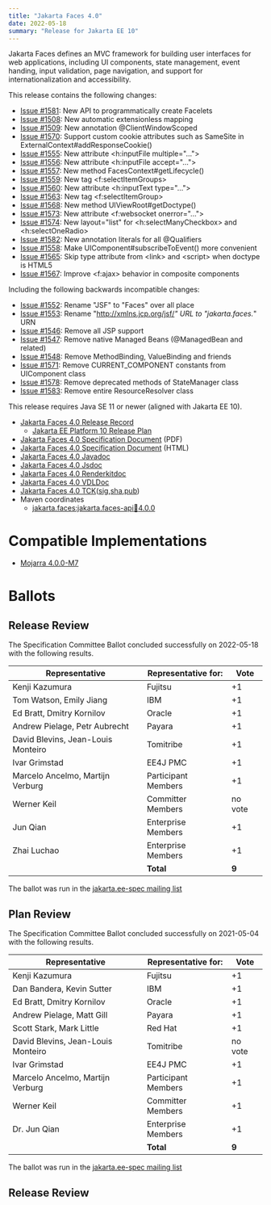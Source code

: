 ```yaml
---
title: "Jakarta Faces 4.0"
date: 2022-05-18
summary: "Release for Jakarta EE 10"
---
```

Jakarta Faces defines an MVC framework for building user interfaces for web applications,
including UI components, state management, event handing, input validation, page navigation, and
support for internationalization and accessibility.

This release contains the following changes:

* [Issue #1581](https://github.com/eclipse-ee4j/faces-api/issues/1581): New API to programmatically create Facelets
* [Issue #1508](https://github.com/eclipse-ee4j/faces-api/issues/1508): New automatic extensionless mapping
* [Issue #1509](https://github.com/eclipse-ee4j/faces-api/issues/1509): New annotation @ClientWindowScoped
* [Issue #1570](https://github.com/eclipse-ee4j/faces-api/issues/1570): Support custom cookie attributes such as SameSite in ExternalContext#addResponseCookie()
* [Issue #1555](https://github.com/eclipse-ee4j/faces-api/issues/1555): New attribute &lt;h:inputFile multiple="...">
* [Issue #1556](https://github.com/eclipse-ee4j/faces-api/issues/1556): New attribute &lt;h:inputFile accept="...">
* [Issue #1557](https://github.com/eclipse-ee4j/faces-api/issues/1557): New method FacesContext#getLifecycle()
* [Issue #1559](https://github.com/eclipse-ee4j/faces-api/issues/1559): New tag &lt;f:selectItemGroups>
* [Issue #1560](https://github.com/eclipse-ee4j/faces-api/issues/1560): New attribute &lt;h:inputText type="...">
* [Issue #1563](https://github.com/eclipse-ee4j/faces-api/issues/1563): New tag &lt;f:selectItemGroup>
* [Issue #1568](https://github.com/eclipse-ee4j/faces-api/issues/1568): New method UIViewRoot#getDoctype()
* [Issue #1573](https://github.com/eclipse-ee4j/faces-api/issues/1573): New attribute &lt;f:websocket onerror="...">
* [Issue #1574](https://github.com/eclipse-ee4j/faces-api/issues/1574): New layout="list" for &lt;h:selectManyCheckbox> and &lt;h:selectOneRadio>
* [Issue #1582](https://github.com/eclipse-ee4j/faces-api/issues/1582): New annotation literals for all @Qualifiers
* [Issue #1558](https://github.com/eclipse-ee4j/faces-api/issues/1558): Make UIComponent#subscribeToEvent() more convenient
* [Issue #1565](https://github.com/eclipse-ee4j/faces-api/issues/1565): Skip type attribute from &lt;link> and &lt;script> when doctype is HTML5
* [Issue #1567](https://github.com/eclipse-ee4j/faces-api/issues/1567): Improve &lt;f:ajax> behavior in composite components

Including the following backwards incompatible changes:

* [Issue #1552](https://github.com/eclipse-ee4j/faces-api/issues/1552): Rename "JSF" to "Faces" over all place
* [Issue #1553](https://github.com/eclipse-ee4j/faces-api/issues/1553): Rename "http://xmlns.jcp.org/jsf/*" URL to "jakarta.faces.*" URN
* [Issue #1546](https://github.com/eclipse-ee4j/faces-api/issues/1546): Remove all JSP support
* [Issue #1547](https://github.com/eclipse-ee4j/faces-api/issues/1547): Remove native Managed Beans (@ManagedBean and related)
* [Issue #1548](https://github.com/eclipse-ee4j/faces-api/issues/1548): Remove MethodBinding, ValueBinding and friends
* [Issue #1571](https://github.com/eclipse-ee4j/faces-api/issues/1571): Remove CURRENT_COMPONENT constants from UIComponent class
* [Issue #1578](https://github.com/eclipse-ee4j/faces-api/issues/1578): Remove deprecated methods of StateManager class
* [Issue #1583](https://github.com/eclipse-ee4j/faces-api/issues/1583): Remove entire ResourceResolver class

This release requires Java SE 11 or newer (aligned with Jakarta EE 10).

* [Jakarta Faces 4.0 Release Record](https://projects.eclipse.org/projects/ee4j.faces/releases/4.0)
    * [Jakarta EE Platform 10 Release Plan](https://eclipse-ee4j.github.io/jakartaee-platform/jakartaee10/JakartaEE10#jakarta-ee-10-release-plan)
* [Jakarta Faces 4.0 Specification Document](./jakarta-faces-4.0.pdf) (PDF)
* [Jakarta Faces 4.0 Specification Document](./jakarta-faces-4.0.html) (HTML)
* [Jakarta Faces 4.0 Javadoc](./apidocs)
* [Jakarta Faces 4.0 Jsdoc](./jsdoc)
* [Jakarta Faces 4.0 Renderkitdoc](./renderkitdoc)
* [Jakarta Faces 4.0 VDLDoc](./vdldoc)
* [Jakarta Faces 4.0 TCK](https://download.eclipse.org/jakartaee/faces/4.0/jakarta-faces-tck-4.0.0.zip)([sig](https://download.eclipse.org/jakartaee/faces/4.0/jakarta-faces-tck-4.0.0.zip.sig),[sha](https://download.eclipse.org/jakartaee/faces/4.0/jakarta-faces-tck-4.0.0.zip.sha256),[pub](https://raw.githubusercontent.com/jakartaee/specification-committee/master/jakartaee-spec-committee.pub))
* Maven coordinates
  * [jakarta.faces:jakarta.faces-api:jar:4.0.0](https://search.maven.org/artifact/jakarta.faces/jakarta.faces-api/4.0.0/jar)


# Compatible Implementations

* [Mojarra 4.0.0-M7](https://github.com/eclipse-ee4j/mojarra/releases/download/4.0.0-M7-RELEASE/jakarta.faces-4.0.0-M7.jar)

# Ballots
## Release Review

The Specification Committee Ballot concluded successfully on 2022-05-18 with the following results.

| Representative                                 | Representative for: | Vote   |
|------------------------------------------------|---------------------|--------|
| Kenji Kazumura                                 | Fujitsu             |    +1  |
| Tom Watson, Emily Jiang                        | IBM                 |    +1  |
| Ed Bratt, Dmitry Kornilov                      | Oracle              |    +1  |
| Andrew Pielage, Petr Aubrecht                  | Payara              |    +1  |
| David Blevins, Jean-Louis Monteiro             | Tomitribe           |    +1  |
| Ivar Grimstad                                  | EE4J PMC            |    +1  |
| Marcelo Ancelmo, Martijn Verburg               | Participant Members |    +1  |
| Werner Keil                                    | Committer Members   | no vote|
| Jun Qian                                       | Enterprise Members  |    +1  |
| Zhai Luchao                                    | Enterprise Members  |    +1  |
|                                                | **Total**           |  **9** |

The ballot was run in the [jakarta.ee-spec mailing list](https://www.eclipse.org/lists/jakarta.ee-spec/msg02500.html)

## Plan Review

The Specification Committee Ballot concluded successfully on 2021-05-04 with the following results.

| Representative                                 | Representative for: |  Vote   |
|------------------------------------------------|---------------------|---------|
| Kenji Kazumura                                 | Fujitsu             |   +1    |
| Dan Bandera, Kevin Sutter                      | IBM                 |   +1    |
| Ed Bratt, Dmitry Kornilov                      | Oracle              |   +1    |
| Andrew Pielage, Matt Gill                      | Payara              |   +1    |
| Scott Stark, Mark Little                       | Red Hat             |   +1    |
| David Blevins, Jean-Louis Monteiro             | Tomitribe           | no vote |
| Ivar Grimstad                                  | EE4J PMC            |   +1    |
| Marcelo Ancelmo, Martijn Verburg               | Participant Members |   +1    |
| Werner Keil                                    | Committer Members   |   +1    |
| Dr. Jun Qian                                   | Enterprise Members  |   +1    |
|                                                | **Total**           |  **9**  |

The ballot was run in the [jakarta.ee-spec mailing list](https://www.eclipse.org/lists/jakarta.ee-spec/msg01624.html)

## Release Review


